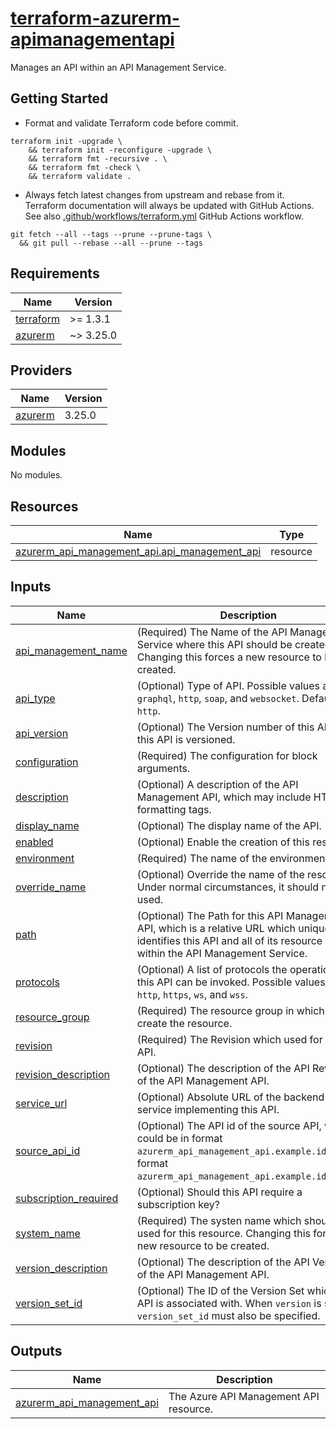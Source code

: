 # [terraform-azurerm-apimanagementapi][1]

Manages an API within an API Management Service.

## Getting Started

- Format and validate Terraform code before commit.

```shell
terraform init -upgrade \
    && terraform init -reconfigure -upgrade \
    && terraform fmt -recursive . \
    && terraform fmt -check \
    && terraform validate .
```

- Always fetch latest changes from upstream and rebase from it. Terraform documentation will always be updated with GitHub Actions. See also [.github/workflows/terraform.yml](.github/workflows/terraform.yml) GitHub Actions workflow.

```shell
git fetch --all --tags --prune --prune-tags \
  && git pull --rebase --all --prune --tags
```

<!-- BEGIN_TF_DOCS -->
## Requirements

| Name | Version |
|------|---------|
| <a name="requirement_terraform"></a> [terraform](#requirement\_terraform) | >= 1.3.1 |
| <a name="requirement_azurerm"></a> [azurerm](#requirement\_azurerm) | ~> 3.25.0 |

## Providers

| Name | Version |
|------|---------|
| <a name="provider_azurerm"></a> [azurerm](#provider\_azurerm) | 3.25.0 |

## Modules

No modules.

## Resources

| Name | Type |
|------|------|
| [azurerm_api_management_api.api_management_api](https://registry.terraform.io/providers/hashicorp/azurerm/latest/docs/resources/api_management_api) | resource |

## Inputs

| Name | Description | Type | Default | Required |
|------|-------------|------|---------|:--------:|
| <a name="input_api_management_name"></a> [api\_management\_name](#input\_api\_management\_name) | (Required) The Name of the API Management Service where this API should be created. Changing this forces a new resource to be created. | `string` | n/a | yes |
| <a name="input_api_type"></a> [api\_type](#input\_api\_type) | (Optional) Type of API. Possible values are `graphql`, `http`, `soap`, and `websocket`. Defaults to `http`. | `string` | `"http"` | no |
| <a name="input_api_version"></a> [api\_version](#input\_api\_version) | (Optional) The Version number of this API, if this API is versioned. | `string` | `null` | no |
| <a name="input_configuration"></a> [configuration](#input\_configuration) | (Required) The configuration for block arguments. | `any` | n/a | yes |
| <a name="input_description"></a> [description](#input\_description) | (Optional) A description of the API Management API, which may include HTML formatting tags. | `string` | `null` | no |
| <a name="input_display_name"></a> [display\_name](#input\_display\_name) | (Optional) The display name of the API. | `string` | `null` | no |
| <a name="input_enabled"></a> [enabled](#input\_enabled) | (Optional) Enable the creation of this resource. | `bool` | `true` | no |
| <a name="input_environment"></a> [environment](#input\_environment) | (Required) The name of the environment. | `string` | n/a | yes |
| <a name="input_override_name"></a> [override\_name](#input\_override\_name) | (Optional) Override the name of the resource. Under normal circumstances, it should not be used. | `string` | `null` | no |
| <a name="input_path"></a> [path](#input\_path) | (Optional) The Path for this API Management API, which is a relative URL which uniquely identifies this API and all of its resource paths within the API Management Service. | `string` | `null` | no |
| <a name="input_protocols"></a> [protocols](#input\_protocols) | (Optional) A list of protocols the operations in this API can be invoked. Possible values are `http`, `https`, `ws`, and `wss`. | `list(string)` | `null` | no |
| <a name="input_resource_group"></a> [resource\_group](#input\_resource\_group) | (Required) The resource group in which to create the resource. | `any` | n/a | yes |
| <a name="input_revision"></a> [revision](#input\_revision) | (Required) The Revision which used for this API. | `string` | n/a | yes |
| <a name="input_revision_description"></a> [revision\_description](#input\_revision\_description) | (Optional) The description of the API Revision of the API Management API. | `string` | `null` | no |
| <a name="input_service_url"></a> [service\_url](#input\_service\_url) | (Optional) Absolute URL of the backend service implementing this API. | `string` | `null` | no |
| <a name="input_source_api_id"></a> [source\_api\_id](#input\_source\_api\_id) | (Optional) The API id of the source API, which could be in format `azurerm_api_management_api.example.id` or in format `azurerm_api_management_api.example.id;rev=1`. | `string` | `null` | no |
| <a name="input_subscription_required"></a> [subscription\_required](#input\_subscription\_required) | (Optional) Should this API require a subscription key? | `bool` | `false` | no |
| <a name="input_system_name"></a> [system\_name](#input\_system\_name) | (Required) The systen name which should be used for this resource. Changing this forces a new resource to be created. | `string` | n/a | yes |
| <a name="input_version_description"></a> [version\_description](#input\_version\_description) | (Optional) The description of the API Version of the API Management API. | `string` | `null` | no |
| <a name="input_version_set_id"></a> [version\_set\_id](#input\_version\_set\_id) | (Optional) The ID of the Version Set which this API is associated with. When `version` is set, `version_set_id` must also be specified. | `string` | `null` | no |

## Outputs

| Name | Description |
|------|-------------|
| <a name="output_azurerm_api_management_api"></a> [azurerm\_api\_management\_api](#output\_azurerm\_api\_management\_api) | The Azure API Management API resource. |
<!-- END_TF_DOCS -->

[1]: https://registry.terraform.io/providers/hashicorp/azurerm/latest/docs/resources/api_management_api
